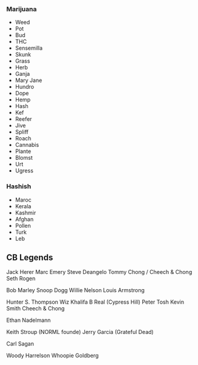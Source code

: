 ### Marijuana

-   Weed
-   Pot
-   Bud
-   THC
-   Sensemilla
-   Skunk
-   Grass
-   Herb
-   Ganja
-   Mary Jane
-   Hundro
-   Dope
-   Hemp
-   Hash
-   Kef
-   Reefer
-   Jive
-   Spliff
-   Roach
-   Cannabis
-   Plante
-   Blomst
-   Urt
-   Ugress

### Hashish

-   Maroc
-   Kerala
-   Kashmir
-   Afghan
-   Pollen
-   Turk
-   Leb


## CB Legends

Jack Herer
Marc Emery
Steve Deangelo
Tommy Chong / Cheech & Chong
Seth Rogen

Bob Marley
Snoop Dogg
Willie Nelson
Louis Armstrong


Hunter S. Thompson
Wiz Khalifa
B Real (Cypress Hill)
Peter Tosh
Kevin Smith
Cheech & Chong

Ethan Nadelmann

Keith Stroup (NORML founde)
Jerry Garcia (Grateful Dead)

Carl Sagan

Woody Harrelson
Whoopie Goldberg

